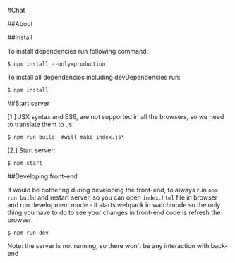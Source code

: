 #Chat


##About


##Install

To install dependencies run following command:

    $ npm install --only=production

To install all dependencies including devDependencies run:

    $ npm install


##Start server

[1.] JSX syntax and ES6, are not supported in all the browsers, so we need to translate them to .js:

    $ npm run build  #will make index.js*

[2.] Start server:

    $ npm start


##Developing front-end:

It would be bothering during developing the front-end, to always run `npm run build` and restart server, so
you can open `index.html` file in browser and run development mode - it starts webpack in watchmode so the only
thing you have to do to see your changes in front-end code is refresh the browser:

    $ npm run dev

Note: the server is not running, so there won't be any interaction with back-end




